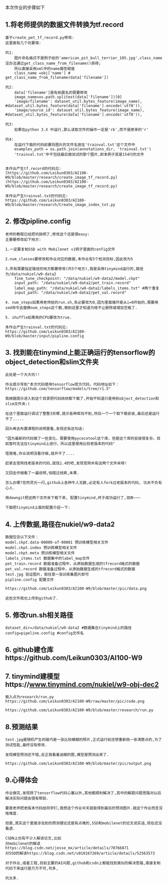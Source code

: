 
本次作业的步骤如下
## 1.将老师提供的数据文件转换为tf.record
   
    基于create_pet_tf_record.py修改:
    这里面有几个坑要填:

    坑1:
        图片命名格式不是例子给的'american_pit_bull_terrier_105.jpg',class_name没办法通过get_class_name_from_filename()获得;
        所以直接采用xml中的name属性赋值 
        class_name =obj['name'] # get_class_name_from_filename(data['filename'])

    坑2:
    	data['filename']是有拓展名的需要修改
		image_name=os.path.splitext(data['filename'])[0]
		'image/filename': dataset_util.bytes_feature(image_name), #dataset_util.bytes_feature(data['filename'].encode('utf8')),
      	'image/source_id': dataset_util.bytes_feature(image_name), #dataset_util.bytes_feature(data['filename'].encode('utf8')),

	坑3:
		如果在python 3.X 中运行,那么读取文件的操作一定是'rb',而不是原来的'r'

	坑4:
		在运行下面的代码前要将图片的文件名放在'trainval.txt'这个文件中
		examples_path = os.path.join(annotations_dir, 'trainval.txt')
		'trainval.txt'中不包括最后做测试的那个图片,即本例子其是154行的文件
		

	本作业产生tf.record的代码见:
	[https://github.com/Leikun0303/AI100-W9/blob/master/research/create_image_tf_record.py](https://github.com/Leikun0303/AI100-W9/blob/master/research/create_image_tf_record.py)

	本作业产生trainval.txt的代码见:
	https://github.com/Leikun0303/AI100-W9/blob/master/research/Create_image_index_txt.py	
	
## 2. 修改pipline.config

	老师的教程已经把坑挑明了,修改这个还是很easy:
	主要要修改如下地方:
	
	1.一定要复制SSD with Mobilenet v1例子里面的config文件

	2.num_classes要修改和作业对应的数据,本作业有5个检测目标,因此改为5

	3.所有需要指定路径的地方都要修改(共5个地方),我是采用tinymind运行的,路径为/data/nukiel/w9-data2
		fine_tune_checkpoint: "/data/nukiel/w9-data2/model.ckpt"
		input_path: "/data/nukiel/w9-data2/pet_train.record"
		label_map_path: "/data/nukiel/w9-data2/labels_items.txt" #两个重复
		input_path: "/data/nukiel/w9-data2/pet_val.record"

	4. num_steps如果用老师给的run.sh,务必要改为0,因为里面循环是从i=0开始的,需要用sed命令去替换num_steps这个数,做到这里才知道为啥不让删除或增加空格了.

	5. shuffle如果用的CPU要改为true.

	本作业产生trainval.txt的代码见:
	https://github.com/Leikun0303/AI100-W9/blob/master/input/pipline.config

## 3. 找到能在tinymind上能正确运行的tensorflow的object_detection和slim文件夹

	此处是一个大大坑!!

	作业提示写到"本次代码使用tensorflow官方代码，代码地址如下： https://github.com/tensorflow/models/tree/r1.5"
	
	我根据提示进入到这个目录把代码统统都下载了,开始不知道只是用到object_detection和slim文件夹:(
	
	在这个里面运行调试了整整3天哪,提示各种库找不到,然后一个一个取下载安装,最后还是运行不了.....

	回头再去布置课程的说明里看,发现还有这句话:

	"因为最新的代码做了一些变化，需要使用pycocotool这个库，但是这个库的安装很复杂，目前暂时无法在tinymind上进行，所以这里使用比较老版本的代码"

	怪我咯,作业说明没看仔细,就开干了....

	赶紧去官网找老版本的代码,就找1.4的吧,发现官网木有这两个文件夹呀!

	又回去仔细看了一遍说明,怕错过线索,未果.

	怎么办哪?忽然灵光一闪,github上各种牛人无数,必定有人fork过老版本的代码, 功夫不负有心人.

	用downgit把这两个文件夹下载下来, 配置tinymind,终于成功运行了,泪奔~~~
	
	下面把tinymind上面的配置介绍一下:

## 4. 上传数据,路径在nukiel/w9-data2
    数据包含以下文件：
    model.ckpt.data-00000-of-00001 预训练模型相关文件
    model.ckpt.index 预训练模型相关文件
    model.ckpt.meta 预训练模型相关文件
    labels_items.txt 数据集中的label_map文件
    pet_train.record 数据准备过程中，从原始数据生成的tfrecord格式的数据
    pet_val.record 数据准备过程中，从原始数据生成的tfrecord格式的数据
    test.jpg 验证图片，取任意一张训练集图片即可
    pipline.config 配置文件
	
	https://github.com/Leikun0303/AI100-W9/blob/master/pic/data.png

	这些文件我也上传到github了.

## 5. 修改run.sh相关路径

    dataset_dir=/data/nukiel/w9-data2 #数据集在tinymind上的路径
	config=pipeline.config #config文件名
	
## 6. github建仓库https://github.com/Leikun0303/AI100-W9
    
## 7. tinymind建模型https://www.tinymind.com/nukiel/w9-obj-dec2

	载入点为research/run.py
	https://github.com/Leikun0303/AI100-W9/raw/master/pic/code.png

	https://github.com/Leikun0303/AI100-W9/blob/master/research/run.py

## 8.预测结果
	test.jpg是随机产生的碰巧是一张比较模糊的照片,正式运行前还想重新挑一张清楚点的,为了测试性能,最终没有修改.

	发现模型预测还不错,反正我看着迷糊的图,模型是预测出来了.
	
	https://github.com/Leikun0303/AI100-W9/blob/master/pic/output.png
	
## 9.心得体会

	作业做完,发现除了tensorflow代码心塞以外,其他都顺利解决了,其中的解题问题思路对以后解决实际问题会很有帮助.

	要是老师把老版本代码给同学们,我想这个作业半天就能得到最后的预测图片.就这个作业而言没啥难度.

	但是,其实这个里面涉及到的预测理论还是有点难的,SSD和mobilenet的论文说实话,现在还没看透.

	CSDN上也有不少人解读论文,比如
	对mobilenet的解读https://blog.csdn.net/jesse_mx/article/details/70766871
	对SSD的解读https://blog.csdn.net/u010167269/article/details/52563573

	对于作业,或者工程,目前主要的AI问题,github和csdn上都能找到类似的解决思路,直接复制代码下来运行是万万不可,坑多,

	坑太多.
	


    


